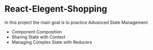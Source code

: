 # React-Elegent-Shopping
In this project the main goal is to practice Advanced State Management
  - Component Composition
  - Sharing State with Context
  - Managing Complex State with Reducers
